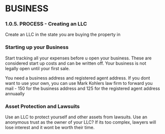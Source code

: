 # BUSINESS

### 1.0.5. PROCESS - Creating an LLC

Create an LLC in the state you are buying the property in

### Starting up your Business

Start tracking all your expenses before u open your business. These are considered start up costs and can be written off. Your business is not legally open until your first sale.

You need a business address and registered agent address. If you dont want to use your own, you can use Mark Kohlers law firm to forward you mail - 150 for the business address and 125 for the registered agent address annuaally

### Asset Protection and Lawsuits

Use an LLC to protect yourself and other assets from lawsuits.
Use an anonymous trust as the owner of your LLC?
If its too complex, lawyers will lose interest and it wont be worth their time.
